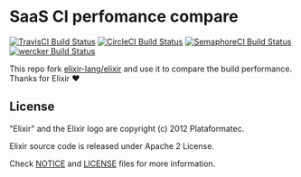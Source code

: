 SaaS CI perfomance compare
=========

[![TravisCI Build Status][1]][2] [![CircleCI Build Status][3]][4] [![SemaphoreCI Build Status][5]][6] [![wercker Build Status][7]][8]

[1]: https://travis-ci.org/evalphobia/elixir.svg?branch=master
[2]: https://travis-ci.org/evalphobia/elixir
[3]: https://circleci.com/gh/evalphobia/elixir.svg?style=svg
[4]: https://circleci.com/gh/evalphobia/elixir
[5]: https://semaphoreci.com/api/v1/evalphobia/elixir/branches/master/shields_badge.svg
[6]: https://semaphoreci.com/evalphobia/elixir
[7]: https://app.wercker.com/status/ab2b097e6f269c164112d7b6093d511d/s/master
[8]: https://app.wercker.com/project/byKey/ab2b097e6f269c164112d7b6093d511d

This repo fork [elixir-lang/elixir](https://github.com/elixir-lang/elixir) and use it to compare the build performance.
Thanks for Elixir :heart:

## License

"Elixir" and the Elixir logo are copyright (c) 2012 Plataformatec.

Elixir source code is released under Apache 2 License.

Check [NOTICE](NOTICE) and [LICENSE](LICENSE) files for more
information.
